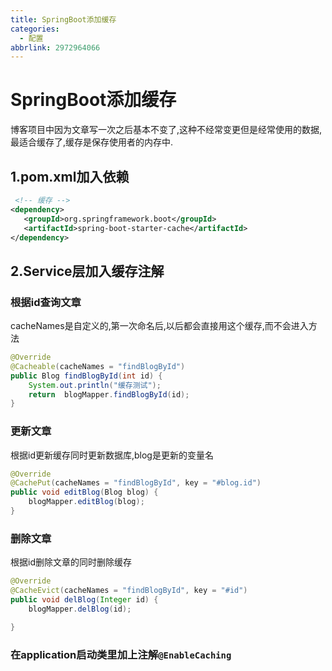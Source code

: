 ```yaml
---
title: SpringBoot添加缓存
categories:
  - 配置
abbrlink: 2972964066
---
```




# SpringBoot添加缓存

博客项目中因为文章写一次之后基本不变了,这种不经常变更但是经常使用的数据,最适合缓存了,缓存是保存使用者的内存中.
<!--more-->
## 1.pom.xml加入依赖

```xml
 <!-- 缓存 -->
<dependency>
   <groupId>org.springframework.boot</groupId>
   <artifactId>spring-boot-starter-cache</artifactId>
</dependency>
```

## 2.Service层加入缓存注解

### 根据id查询文章

cacheNames是自定义的,第一次命名后,以后都会直接用这个缓存,而不会进入方法

```java
@Override
@Cacheable(cacheNames = "findBlogById")
public Blog findBlogById(int id) {
    System.out.println("缓存测试");
    return  blogMapper.findBlogById(id);
}
```

### 更新文章

根据id更新缓存同时更新数据库,blog是更新的变量名

```java
@Override
@CachePut(cacheNames = "findBlogById", key = "#blog.id")
public void editBlog(Blog blog) {
    blogMapper.editBlog(blog);
}
```

### 删除文章

根据id删除文章的同时删除缓存

```java
@Override
@CacheEvict(cacheNames = "findBlogById", key = "#id")
public void delBlog(Integer id) {
    blogMapper.delBlog(id);

}
```

### 在application启动类里加上注解```@EnableCaching```